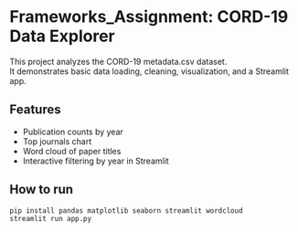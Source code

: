 # Frameworks_Assignment: CORD-19 Data Explorer

This project analyzes the CORD-19 metadata.csv dataset.  
It demonstrates basic data loading, cleaning, visualization, and a Streamlit app.

## Features
- Publication counts by year
- Top journals chart
- Word cloud of paper titles
- Interactive filtering by year in Streamlit

## How to run
```bash
pip install pandas matplotlib seaborn streamlit wordcloud
streamlit run app.py
